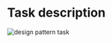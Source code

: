 # Task description
![design pattern task](https://github.com/eagledev-am/fawry-intern/blob/main/week5/design-pattern-task/Task3.PNG)
